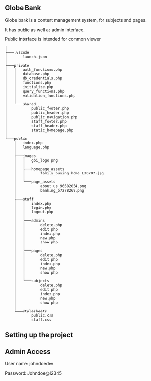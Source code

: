 ## Globe Bank

Globe bank is a content management system, for subjects and pages.

It has public as well as admin interface.

Public interface is intended for common viewer

```
│
├───.vscode
│       launch.json
│
├───private
│   │   auth_functions.php
│   │   database.php
│   │   db_credentials.php
│   │   functions.php
│   │   initialize.php
│   │   query_functions.php
│   │   validation_functions.php
│   │
│   └───shared
│           public_footer.php
│           public_header.php
│           public_navigation.php
│           staff_footer.php
│           staff_header.php
│           static_homepage.php
│
└───public
    │   index.php
    │   language.php
    │
    ├───images
    │   │   gbi_logo.png
    │   │
    │   ├───homepage_assets
    │   │       family_buying_home_L30707.jpg
    │   │
    │   └───page_assets
    │           about us_96582054.png
    │           banking_57278269.png
    │
    ├───staff
    │   │   index.php
    │   │   login.php
    │   │   logout.php
    │   │
    │   ├───admins
    │   │       delete.php
    │   │       edit.php
    │   │       index.php
    │   │       new.php
    │   │       show.php
    │   │
    │   ├───pages
    │   │       delete.php
    │   │       edit.php
    │   │       index.php
    │   │       new.php
    │   │       show.php
    │   │
    │   └───subjects
    │           delete.php
    │           edit.php
    │           index.php
    │           new.php
    │           show.php
    │
    └───stylesheets
            public.css
            staff.css
```

## Setting up the project


## Admin Access
User name: johndoedev

Password: Johndoe@12345